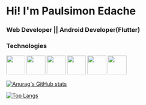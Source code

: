 # Hi! I'm Paulsimon Edache

### Web Developer || Android Developer(Flutter) 


<h3>Technologies</h3>
<p>
<img height=50 src="https://www.vectorlogo.zone/logos/dartlang/dartlang-icon.svg"/>
  
<img height=50 src="https://www.vectorlogo.zone/logos/nodejs/nodejs-ar21.svg"/>
  
<img height=50 src="https://www.vectorlogo.zone/logos/javascript/javascript-ar21.svg"/>
 
<img height="50" src="https://www.vectorlogo.zone/logos/expressjs/expressjs-ar21.svg"/>
 
<img height=50 src="https://www.vectorlogo.zone/logos/typescriptlang/typescriptlang-icon.svg"/>
 
<img height=50 src="https://www.vectorlogo.zone/logos/flutterio/flutterio-icon.svg"/>
 
</p>

[![Anurag's GitHub stats](https://github-readme-stats.vercel.app/api?username=paultech4u&show_icons=true&theme=radical)](https://github.com/anuraghazra/github-readme-stats)

[![Top Langs](https://github-readme-stats.vercel.app/api/top-langs/?username=Vicviral&langs_count=10&layout=compact&show_icons=true&theme=dark)](https://github.com/anuraghazra/github-readme-stats)
